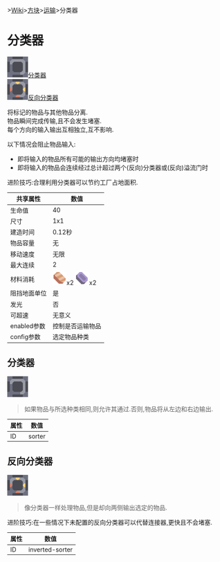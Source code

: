 \>[Wiki](../../../zhcn.md)>[方块](../../blocks.md)>[运输](../distribution.md)>分类器
# 分类器
[![分类器](../../../images/block-sorter-xlarge.png)分类器](sorter.md)  
[![反向分类器](../../../images/block-inverted-sorter-xlarge.png)反向分类器](sorter.md)  

将标记的物品与其他物品分离.  
物品瞬间完成传输,且不会发生堵塞.  
每个方向的输入输出互相独立,互不影响.  

以下情况会阻止物品输入:
* 即将输入的物品所有可能的输出方向均堵塞时  
* 即将输入的物品会连续经过总计超过两个(反向)分类器或(反向)溢流门时

进阶技巧:合理利用分类器可以节约工厂占地面积.

| 共享属性 | 数值 |  
| ---- | ---- |  
|生命值|40|  
|尺寸|1x1|
|建造时间|0.12秒|
|物品容量|无|
|移动速度|无限|
|最大连续|2|  
| 材料消耗 | ![铜](../../../images/item-copper.png)x2 ![铅](../../../images/item-lead.png)x2 |
|阻挡地面单位|是|
|发光|否|
|可超速|无意义|
|enabled参数|控制是否运输物品|  
|config参数|选定物品种类|

## 分类器
![分类器](../../../images/block-sorter-xlarge.png)  
> 如果物品与所选种类相同,则允许其通过.否则,物品将从左边和右边输出.  



| 属性 | 数值 |  
| ---- | ---- |  
|ID|sorter|

## 反向分类器
![反向分类器](../../../images/block-inverted-sorter-xlarge.png)  
> 像分类器一样处理物品,但是却向两侧输出选定的物品.  

进阶技巧:在一些情况下未配置的反向分类器可以代替连接器,更快且不会堵塞.

| 属性 | 数值 |  
| ---- | ---- |  
|ID|inverted-sorter|
